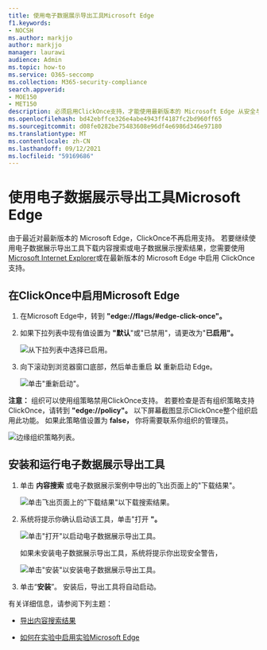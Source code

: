 ```yaml
---
title: 使用电子数据展示导出工具Microsoft Edge
f1.keywords:
- NOCSH
ms.author: markjjo
author: markjjo
manager: laurawi
audience: Admin
ms.topic: how-to
ms.service: O365-seccomp
ms.collection: M365-security-compliance
search.appverid:
- MOE150
- MET150
description: 必须启用ClickOnce支持，才能使用最新版本的 Microsoft Edge 从安全与合规中心的内容搜索和电子数据展示下载搜索结果。
ms.openlocfilehash: bd42ebffce326e4abe4943ff4187fc2bd960ff65
ms.sourcegitcommit: d08fe0282be75483608e96df4e6986d346e97180
ms.translationtype: MT
ms.contentlocale: zh-CN
ms.lasthandoff: 09/12/2021
ms.locfileid: "59169686"
---
```

# <a name="use-the-ediscovery-export-tool-in-microsoft-edge"></a>使用电子数据展示导出工具Microsoft Edge

由于最近对最新版本的 Microsoft Edge，ClickOnce不再启用支持。 若要继续使用电子数据展示导出工具下载内容搜索或电子数据展示搜索结果，您需要使用[Microsoft Internet Explorer](https://support.microsoft.com/help/17621/internet-explorer-downloads)或在最新版本的 Microsoft Edge 中启用 ClickOnce 支持。

## <a name="enable-clickonce-support-in-microsoft-edge"></a>在ClickOnce中启用Microsoft Edge

1. 在Microsoft Edge中，转到 **"edge://flags/#edge-click-once"。**

2. 如果下拉列表中现有值设置为 **"默认**"或"已禁用"，请更改为"**已启用"。**

   ![从下拉列表中选择已启用。](../media/ClickOnceimage1.png)

3. 向下滚动到浏览器窗口底部，然后单击重启 **以** 重新启动 Edge。

   ![单击"重新启动"。](../media/ClickOnceimage2.png)

**注意：** 组织可以使用组策略禁用ClickOnce支持。 若要检查是否有组织策略支持ClickOnce，请转到 **"edge://policy"。** 以下屏幕截图显示ClickOnce整个组织启用此功能。 如果此策略值设置为 **false，** 你将需要联系你组织的管理员。

![边缘组织策略列表。](../media/ClickOnceimage3.png)

## <a name="install-and-run-the-ediscovery-export-tool"></a>安装和运行电子数据展示导出工具

1. 单击 **内容搜索** 或电子数据展示案例中导出的飞出页面上的"下载结果"。

   ![单击飞出页面上的"下载结果"以下载搜索结果。](../media/ClickOnceExport1.png)

2. 系统将提示你确认启动该工具，单击"打开 **"。**

   ![单击"打开"以启动电子数据展示导出工具。](../media/ClickOnceimage4.png)

   如果未安装电子数据展示导出工具，系统将提示你出现安全警告， 

   ![单击"安装"以安装电子数据展示导出工具。](../media/ClickOnceimage5.png)

3. 单击“**安装**”。 安装后，导出工具将自动启动。

有关详细信息，请参阅下列主题：

- [导出内容搜索结果](export-search-results.md)

- [如何在实验中启用实验Microsoft Edge](https://microsoftedgesupport.microsoft.com/hc/articles/360034075294-How-to-enable-experiment-flags-in-Microsoft-Edge-Insider-channels)
